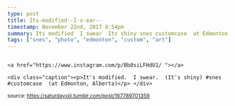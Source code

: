 ```yaml
---
type: post
title: Its-modified--I-s-ear--
timestamp: November 22nd, 2017 8:54pm
summary: Its modified  I swear  Its shiny snes customcase  at Edmonton Albertap 
tags: ["snes", "photo", "edmonton", "custom", "art"]
---
```


                
                
                
                                                                                       <a href="https://www.instagram.com/p/Bb0siLFHdU1/ "></a>
                                                                                          <div class="caption"><p>It's modified.  I swear.  (It's shiny) #snes #customcase  (at Edmonton, Alberta)</p> </div>
                                    
                
                
                
                
                                
<small>source: https://saturdayxiii.tumblr.com/post/167789701359</small>
